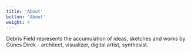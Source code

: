 ```yaml
---
title: 'About'
button: 'About'
weight: 4
---
```


Debris Field represents the accumulation of ideas, sketches and works by Günes Direk - architect, visualizer, digital artist, synthesist.
